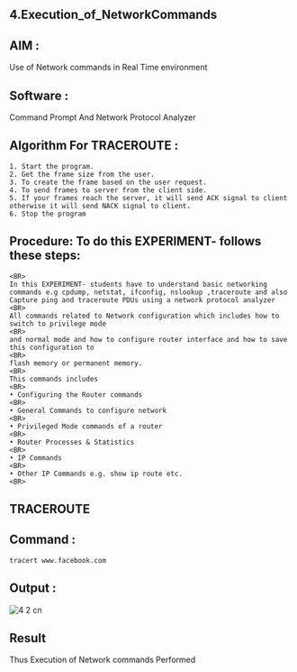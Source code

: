 ## 4.Execution_of_NetworkCommands
## AIM :
Use of Network commands in Real Time environment
## Software : 
Command Prompt And Network Protocol Analyzer

## Algorithm For TRACEROUTE :
```
1. Start the program.
2. Get the frame size from the user.
3. To create the frame based on the user request.
4. To send frames to server from the client side.
5. If your frames reach the server, it will send ACK signal to client otherwise it will send NACK signal to client.
6. Stop the program
```
## Procedure: To do this EXPERIMENT- follows these steps:
```
<BR>
In this EXPERIMENT- students have to understand basic networking commands e.g cpdump, netstat, ifconfig, nslookup ,traceroute and also Capture ping and traceroute PDUs using a network protocol analyzer 
<BR>
All commands related to Network configuration which includes how to switch to privilege mode
<BR>
and normal mode and how to configure router interface and how to save this configuration to
<BR>
flash memory or permanent memory.
<BR>
This commands includes
<BR>
• Configuring the Router commands
<BR>
• General Commands to configure network
<BR>
• Privileged Mode commands of a router 
<BR>
• Router Processes & Statistics
<BR>
• IP Commands
<BR>
• Other IP Commands e.g. show ip route etc.
<BR>
```
##  TRACEROUTE
##  Command :
```
tracert www.facebook.com
```
## Output :
![4 2 cn](https://github.com/user-attachments/assets/4a44a8a8-36a1-4d31-82c2-b3293fa8c3a9)

## Result
Thus Execution of Network commands Performed 
